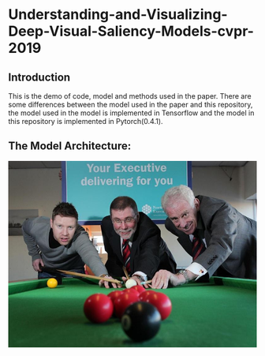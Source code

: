 # Understanding-and-Visualizing-Deep-Visual-Saliency-Models-cvpr-2019
## Introduction
This is the demo of code, model and methods used in the paper.
There are some differences between the model used in the paper and this repository, the model used in the model is implemented in Tensorflow and the model in this repository is implemented in Pytorch(0.4.1).
## The Model Architecture:
![](exa_data/1023.jpg)
